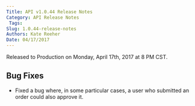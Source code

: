 ```yaml
---
Title: API v1.0.44 Release Notes
Category: API Release Notes
 Tags: 
Slug: 1.0.44-release-notes
Authors: Kate Reeher
Date: 04/17/2017
---
```


Released to Production on Monday, April 17th, 2017 at 8 PM CST. 

## Bug Fixes
- Fixed a bug where, in some particular cases, a user who submitted an order could also approve it.


